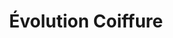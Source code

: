 ---
title: "Évolution Coiffure"
url: /saint-germain-des-fosses/evolution-coiffure/
shop: coiffeur
---